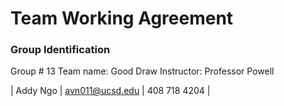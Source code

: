 # Team Working Agreement

### Group Identification
Group # 13
Team name: Good Draw
Instructor: Professor Powell

| Addy Ngo | avn011@ucsd.edu | 408 718 4204 |

